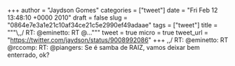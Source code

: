 
+++
author = "Jaydson Gomes"
categories = ["tweet"]
date = "Fri Feb 12 13:48:10 +0000 2010"
draft = false
slug = "0864e7e3a1e21c10af34ce21c5e2990ef49adaae"
tags = ["tweet"]
title = """&#92;,,/  RT: @eminetto: RT @..."""
tweet = true
micro = true
tweet_url = "https://twitter.com/jaydson/status/9008992086"
+++
\,,/  RT: @eminetto: RT @rccomp: RT: @piangers: Se é samba de RAIZ, vamos deixar bem enterrado, ok?
